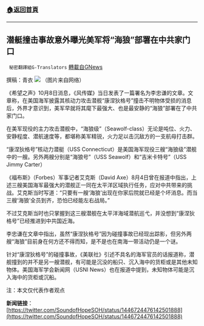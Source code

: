 ###  [:house:返回首頁](https://github.com/ourhimalayas/txt)
---


## 潜艇撞击事故意外曝光美军将“海狼”部署在中共家门口
` 秘密翻譯組G-Translators` [轉載自GNews](https://gnews.org/zh-hans/1583097/)

撰稿：青衣
![](https://assets.gnews.org/wp-content/uploads/2021/10/图片1-25.png)
（图片来自网络）

《希望之声》10月8日消息，《风传媒》当日发表了一篇署名为李忠谦的文章。文章称，在美国海军披露其核动力攻击潜舰“康涅狄格号”撞击不明物体受损的消息后，外界才意识到，美军早就将其麾下最强大、也是最安静的“海狼”部署在了中共家门口。

在美军现役的主力攻击潜舰中，“海狼级”（Seawolf-class）无论是吨位、火力、安静程度、潜航速度等，都堪称美军精锐，火力足以击沉敌方的一支航母打击群。

“康涅狄格号”核动力潜艇（USS Connecticut）是美国海军现役三艘“海狼级”潜舰中的一艘。另外两艘分别是“海狼号”（USS Seawolf）和“吉米卡特号”（USS Jimmy Carter）

《福布斯》（Forbes）军事记者艾克斯（David Axe）8月4日曾在报道中指出，上述三艘美国海军最强大的潜舰正一同在太平洋区域执行任务，应对中共带来的挑战。艾克斯当时写道：“只要有一艘‘海狼’出现在你家后院就已经是个坏消息。而当三艘‘海狼’全员到齐，恐怕已经能左右战局。”

不过艾克斯当时也只掌握到这三艘潜舰在太平洋海域潜航巡弋，并没想到“康涅狄格号”已经推进到中共国近海。

李忠谦在文章中指出，虽然“康涅狄格号”因为碰撞事故已经现出踪影，但另外两艘“海狼”目前身在何方还不得而知，是不是也在南海一带活动仍是一个谜。

针对“康涅狄格号”的碰撞事故，《美联社》引述不具名的海军官员的话报道称，潜舰撞到的并不是另一艘潜舰，有可能是沉没的船只、沉入海中的货柜或是其他未知物体。美国海军学会新闻网（USNI News）也在报道中提到，未知物体可能是沉入海中的货柜或沉船。

注：本文仅代表作者观点

**新闻链接**：[https://twitter.com/SoundofHopeSOH/status/1446724476142501888](https://twitter.com/SoundofHopeSOH/status/1446724476142501888)
